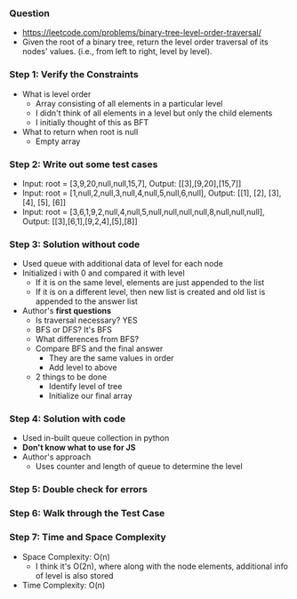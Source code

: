 ### Question 

* https://leetcode.com/problems/binary-tree-level-order-traversal/
* Given the root of a binary tree, return the level order traversal of its nodes' values. (i.e., from left to right, level by level).

### Step 1: Verify the Constraints

* What is level order
  * Array consisting of all elements in a particular level
  * I didn't think of all elements in a level but only the child elements
  * I initially thought of this as BFT
* What to return when root is null
  * Empty array

### Step 2: Write out some test cases

* Input: root = [3,9,20,null,null,15,7], Output: [[3],[9,20],[15,7]]
* Input: root = [1,null,2,null,3,null,4,null,5,null,6,null], Output: [[1], [2], [3], [4], [5], [6]]
* Input: root = [3,6,1,9,2,null,4,null,5,null,null,null,null,8,null,null,null], Output: [[3],[6,1],[9,2,4],[5],[8]]

### Step 3: Solution without code

* Used queue with additional data of level for each node
* Initialized i with 0 and compared it with level
  * If it is on the same level, elements are just appended to the list
  * If it is on a different level, then new list is created and old list is appended to the answer list
* Author's **first questions**
  * Is traversal necessary? YES
  * BFS or DFS? It's BFS
  * What differences from BFS?
  * Compare BFS and the final answer
    * They are the same values in order
    * Add level to above
  * 2 things to be done
    * Identify level of tree
    * Initialize our final array


### Step 4: Solution with code

* Used in-built queue collection in python
* **Don't know what to use for JS**
* Author's approach
  * Uses counter and length of queue to determine the level

### Step 5: Double check for errors

### Step 6: Walk through the Test Case

### Step 7: Time and Space Complexity

* Space Complexity: O(n)
  * I think it's O(2n), where along with the node elements, additional info of level is also stored
* Time Complexity: O(n)